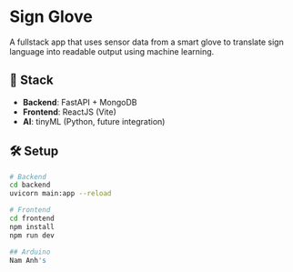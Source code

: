 # Sign Glove

A fullstack app that uses sensor data from a smart glove to translate sign language into readable output using machine learning.

## 🔧 Stack

- **Backend**: FastAPI + MongoDB
- **Frontend**: ReactJS (Vite)
- **AI**: tinyML (Python, future integration)

## 🛠 Setup

```bash
# Backend
cd backend
uvicorn main:app --reload

# Frontend
cd frontend
npm install
npm run dev

## Arduino
Nam Anh's
